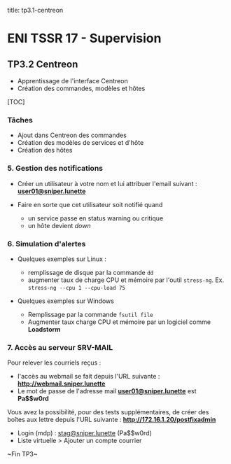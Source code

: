 title: tp3.1-centreon

# ENI TSSR 17 - Supervision

## TP3.2 Centreon
- Apprentissage de l'interface Centreon
- Création des commandes, modèles et hôtes

[TOC]

### Tâches

- Ajout dans Centreon des commandes
- Création des modèles de services et d'hôte
- Création des hôtes


### 5. Gestion des notifications

- Créer un utilisateur à votre nom et lui attribuer l'email suivant : **user01@sniper.lunette** 


- Faire en sorte que cet utilisateur soit notifié quand  
	+ un service passe en status warning ou critique 
	+ un hôte devient *down*


### 6. Simulation d'alertes

- Quelques exemples sur Linux :
	+ remplissage de disque par la commande `dd`
	+ augmenter taux de charge CPU et mémoire par l'outil `stress-ng`. Ex. `stress-ng --cpu 1 --cpu-load 75`
	
- Quelques exemples sur Windows 
	+ Remplissage par la commande `fsutil file`
	+ Augmenter taux charge CPU et mémoire par un logiciel comme **Loadstorm**


### 7. Accès au serveur SRV-MAIL
Pour relever les courriels reçus :

- l'accès au webmail se fait depuis l'URL suivante : **http://webmail.sniper.lunette**
- Le mot de passe de l'adresse mail **user01@sniper.lunette** est **Pa$$w0rd** 

Vous avez la possibilité, pour des tests supplémentaires, de créer des boîtes aux lettre depuis l'URL suivante : **http://172.16.1.20/postfixadmin** 
	
- Login (mdp) : stag@sniper.lunette (Pa$$w0rd)
- Liste virtuelle > Ajouter un compte courrier

<p class="fin">~Fin TP3~</p>




<link rel="stylesheet" type="text/css" href="../.ressources/css/bootstrap.min.css">
<link rel="stylesheet" type="text/css" href="../.ressources/css/style.css">
<link rel="stylesheet" type="text/css" href="../.ressources/css/headings.css">
